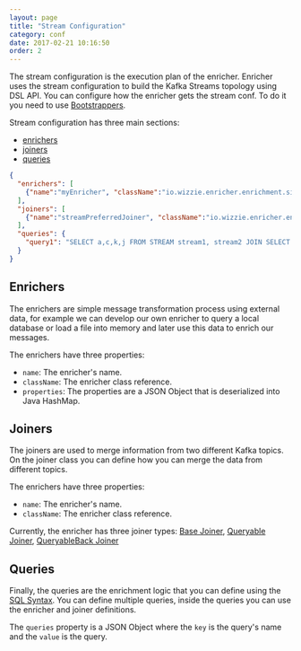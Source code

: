 ```yaml
---
layout: page
title: "Stream Configuration"
category: conf
date: 2017-02-21 10:16:50
order: 2
---
```


The stream configuration is the execution plan of the enricher. Enricher uses the stream configuration to build the Kafka Streams topology using DSL API. You can configure how the enricher gets the stream conf. To do it you need to use [Bootstrappers](http://wizzie-io.github.io/enricher/bootstrapper/definition-bootstrapper.html).

Stream configuration has three main sections:

* [enrichers](http://wizzie-io.github.io/enricher/conf/stream-configuration.html#enrichers)
* [joiners](http://wizzie-io.github.io/enricher/conf/stream-configuration.html#joiners)
* [queries](http://wizzie-io.github.io/enricher/conf/stream-configuration.html#queries)

```json
{
  "enrichers": [
    {"name":"myEnricher", "className":"io.wizzie.enricher.enrichment.simple.MyCustomEnricher", "properties":{"property1":"value1", "property2":"value2"}}
  ],
  "joiners": [
    {"name":"streamPreferredJoiner", "className":"io.wizzie.enricher.enrichment.join.impl.StreamPreferredJoiner"}
  ],
  "queries": {
    "query1": "SELECT a,c,k,j FROM STREAM stream1, stream2 JOIN SELECT v FROM TABLE table1 USING streamPreferred INSERT INTO TABLE output"
  }
}
```

## Enrichers

The enrichers are simple message transformation process using external data, for example we can develop our own enricher to query a local database or load a file into memory and later use this data to enrich our messages. 

The enrichers have three properties:
* `name`: The enricher's name.
* `className`: The enricher class reference.
* `properties`: The properties are a JSON Object that is deserialized into Java HashMap.

## Joiners

The joiners are used to merge information from two different Kafka topics. On the joiner class you can define how you can merge the data from different topics.

The enrichers have three properties:
* `name`: The enricher's name.
* `className`: The enricher class reference.

Currently, the enricher has three joiner types: [Base Joiner](http://wizzie-io.github.io/enricher/joiners/base-joiners.html), [Queryable Joiner](http://wizzie-io.github.io/enricher/joiners/queryable-joiners.html), [QueryableBack Joiner](http://wizzie-io.github.io/enricher/joiners/queryableback-joiners.html)

## Queries

Finally, the queries are the enrichment logic that you can define using the [SQL Syntax](http://wizzie-io.github.io/enricher/conf/sql-syntax.html). You can define multiple queries, inside the queries you can use the enricher and joiner definitions.

The `queries` property is a JSON Object where the `key` is the query's name and the `value` is the query.



